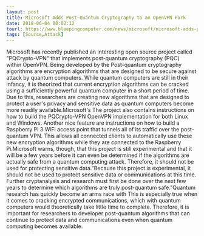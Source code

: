 ```yaml
---
layout: post
title: Microsoft Adds Post-Quantum Cryptography to an OpenVPN Fork
date: 2018-06-04 00:02:12
tourl: https://www.bleepingcomputer.com/news/microsoft/microsoft-adds-post-quantum-cryptography-to-an-openvpn-fork/
tags: [Source,Attack]
---
```

Microsoft has recently published an interesting open source project called "PQCrypto-VPN" that implements post-quantum cryptography (PQC) within OpenVPN. Being developed by the Post-quantum cryptography algorithms are encryption algorithms that are designed to be secure against attack by quantum computers. While quantum computers are still in their infancy, it is theorized that current encryption algorithms can be cracked using a sufficiently powerful quantum computer in a short period of time. Due to this, researchers are creating new algorithms that are designed to protect a user's privacy and sensitive data as quantum computers become more readily available.Microsoft's The project also contains instructions on how to build the PQCrypto-VPN OpenVPN implementation for both Linux and Windows. Another nice feature are instructions on how to build a Raspberry Pi 3 WiFi access point that tunnels all of its traffic over the post-quantum VPN. This allows all connected clients to automatically use these new encryption algorithms while they are connected to the Raspberry Pi.Microsoft warns, though, that this project is still experimental and that it will be a few years before it can even be determined if the algorithms are actually safe from a quantum computing attack. Therefore, it should not be used for protecting sensitive data."Because this project is experimental, it should not be used to protect sensitive data or communications at this time. Further cryptanalysis and research must first be done over the next few years to determine which algorithms are truly post-quantum safe."Quantum research has quickly become an arms race with This is especially true when it comes to cracking encrypted communications, which with quantum computers would theoretically take little time to complete. Therefore, it is important for researchers to developer post-quantum algorithms that can continue to protect data and communications even when quantum computing becomes available.